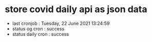 # store covid daily api as json data

- last cronjob : Tuesday, 22 June 2021 13:24:59
- status og cron : success
- status daily cron : success
      
      